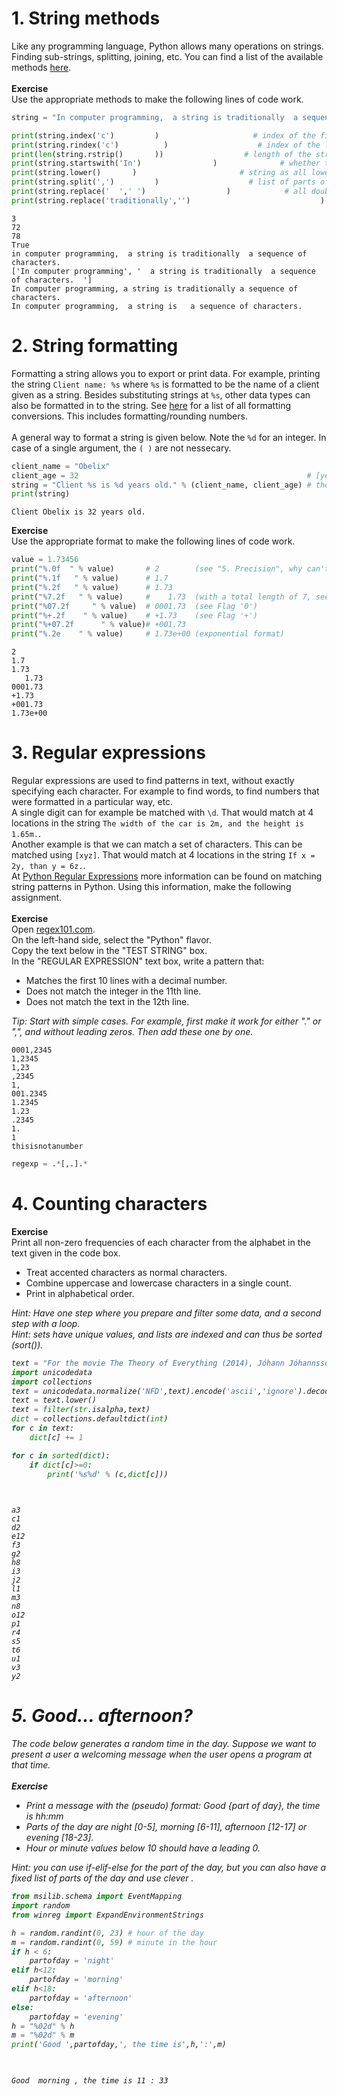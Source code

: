 <h1>1. String methods</h1>

Like any programming language, Python allows many operations on strings. Finding sub-strings, splitting, joining, etc. You can find a list of the available methods [here](https://docs.python.org/3/library/stdtypes.html#string-methods).<br>
<br>
<b>Exercise</b><br>
Use the appropriate methods to make the following lines of code work.


```python
string = "In computer programming,  a string is traditionally  a sequence of characters.  "

print(string.index('c')         )                     # index of the first 'c'
print(string.rindex('c')          )                    # index of the last 'c' (see r{name} methods for right-hand functions)
print(len(string.rstrip()       ))                  # length of the string without trailing whitespaces
print(string.startswith('In')                )              # whether the string starts with "In"
print(string.lower()       )                       # string as all lower-case
print(string.split(',')         )                    # list of parts of the sentence, split by ","
print(string.replace('  ',' ')                  )            # all double whitespaces replaced by a single whitespace
print(string.replace('traditionally','')                             ) # without the word "traditionally" (beware of whitespaces)
```

    3
    72
    78
    True
    in computer programming,  a string is traditionally  a sequence of characters.  
    ['In computer programming', '  a string is traditionally  a sequence of characters.  ']
    In computer programming, a string is traditionally a sequence of characters. 
    In computer programming,  a string is   a sequence of characters.  
    

<h1>2. String formatting</h2>

Formatting a string allows you to export or print data. For example, printing the string `Client name: %s` where `%s` is formatted to be the name of a client given as a string. Besides substituting strings at `%s`, other data types can also be formatted in to the string. See [here](https://docs.python.org/3/library/stdtypes.html#printf-style-string-formatting) for a list of all formatting conversions. This includes formatting/rounding numbers.<br>
<br>
A general way to format a string is given below. Note the `%d` for an integer. In case of a single argument, the `( )` are not nessecary.


```python
client_name = "Obelix"
client_age = 32                                                   # [years]
string = "Client %s is %d years old." % (client_name, client_age) # the format is: string % (arguments)
print(string)
```

    Client Obelix is 32 years old.
    

<b>Exercise</b><br>
Use the appropriate format to make the following lines of code work.


```python
value = 1.73456
print("%.0f  " % value)       # 2        (see "5. Precision", why can't you use %d?)
print("%.1f   " % value)      # 1.7      
print("%.2f   " % value)      # 1.73
print("%7.2f   " % value)     #    1.73  (with a total length of 7, see "4. Minimum field width")
print("%07.2f     " % value)  # 0001.73  (see Flag '0')
print("%+.2f    " % value)    # +1.73    (see Flag '+')
print("%+07.2f      " % value)# +001.73
print("%.2e    " % value)     # 1.73e+00 (exponential format)
```

    2  
    1.7   
    1.73   
       1.73   
    0001.73     
    +1.73    
    +001.73      
    1.73e+00    
    

<h1>3. Regular expressions</h1>

Regular expressions are used to find patterns in text, without exactly specifying each character. For example to find words, to find numbers that were formatted in a particular way, etc.<br>
A single digit can for example be matched with `\d`. That would match at 4 locations in the string `The width of the car is 2m, and the height is 1.65m.`.<br>
Another example is that we can match a set of characters. This can be matched using `[xyz]`. That would match at 4 locations in the string `If x = 2y, than y = 6z.`.<br>
At [Python Regular Expressions](https://docs.python.org/3/library/re.html) more information can be found on matching string patterns in Python. Using this information, make the following assignment.<br>
<br>
<b>Exercise</b><br>
Open [regex101.com](https://regex101.com/).<br>
On the left-hand side, select the "Python" flavor.<br>
Copy the text below in the "TEST STRING" box.<br>
In the "REGULAR EXPRESSION" text box, write a pattern that:
<ul>
    <li>Matches the first 10 lines with a decimal number.</li>
    <li>Does not match the integer in the 11th line.</li>
    <li>Does not match the text in the 12th line.</li>
</ul>
<i>Tip: Start with simple cases. For example, first make it work for either "." or ",", and without leading zeros. Then add these one by one.</i>

    0001,2345
    1,2345
    1,23
    ,2345
    1,
    001.2345
    1.2345
    1.23
    .2345
    1.
    1
    thisisnotanumber


```python
regexp = .*[,.].*
```

<h1>4. Counting characters</h1>

<b>Exercise</b><br>
Print all non-zero frequencies of each character from the alphabet in the text given in the code box.
<ul>
<li>Treat accented characters as normal characters.</li>
<li>Combine uppercase and lowercase characters in a single count.</li>
<li>Print in alphabetical order.</li>
</ul>
<i>Hint: Have one step where you prepare and filter some data, and a second step with a loop.<i><br>
<i>Hint: sets have unique values, and lists are indexed and can thus be sorted (sort()).<i>


```python
text = "For the movie The Theory of Everything (2014), Jóhann Jóhannsson composed the song A Model of the Universe"
import unicodedata
import collections
text = unicodedata.normalize('NFD',text).encode('ascii','ignore').decode("utf-8")
text = text.lower()
text = filter(str.isalpha,text)
dict = collections.defaultdict(int)
for c in text:
    dict[c] += 1

for c in sorted(dict):
    if dict[c]>=0:
        print('%s%d' % (c,dict[c]))
    



```

    a3
    c1
    d2
    e12
    f3
    g2
    h8
    i3
    j2
    l1
    m3
    n8
    o12
    p1
    r4
    s5
    t6
    u1
    v3
    y2
    

<h1>5. Good... afternoon?</h1>

The code below generates a random time in the day. Suppose we want to present a user a welcoming message when the user opens a program at that time.<br>
<br>
<b>Exercise</b><br>
<ul>
    <li>Print a message with the (pseudo) format: Good {part of day}, the time is hh:mm</li>
    <li>Parts of the day are night [0-5], morning [6-11], afternoon [12-17] or evening [18-23].</li>
    <li>Hour or minute values below 10 should have a leading 0.</li>
</ul>
<i>Hint: you can use if-elif-else for the part of the day, but you can also have a fixed list of parts of the day and use clever  .</i>


```python
from msilib.schema import EventMapping
import random
from winreg import ExpandEnvironmentStrings

h = random.randint(0, 23) # hour of the day
m = random.randint(0, 59) # minute in the hour
if h < 6:
    partofday = 'night'
elif h<12:
    partofday = 'morning'
elif h<18:
    partofday = 'afternoon'
else:
    partofday = 'evening'
h = "%02d" % h
m = "%02d" % m
print('Good ',partofday,', the time is',h,':',m)

    
```

    Good  morning , the time is 11 : 33
    
